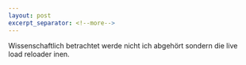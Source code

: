 ```yaml
---
layout: post
excerpt_separator: <!--more-->
---
```

Wissenschaftlich betrachtet werde nicht ich abgehört sondern die live<br>
load reloader inen.
